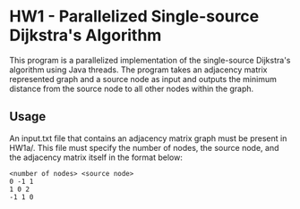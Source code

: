 # HW1 - Parallelized Single-source Dijkstra's Algorithm

This program is a parallelized implementation of the single-source Dijkstra's algorithm using Java threads. The program takes an adjacency matrix represented graph and a source node as input and outputs the minimum distance from the source node to all other nodes within the graph.

## Usage
An input.txt file that contains an adjacency matrix graph must be present in HW1a/. This file must specify the number of nodes, the source node, and the adjacency matrix itself in the format below:
```
<number of nodes> <source node>
0 -1 1
1 0 2
-1 1 0
```
